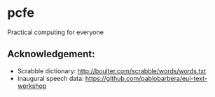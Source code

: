 # pcfe
Practical computing for everyone

## Acknowledgement:

* Scrabble dictionary: http://boulter.com/scrabble/words/words.txt
* inaugural speech data: https://github.com/pablobarbera/eui-text-workshop
